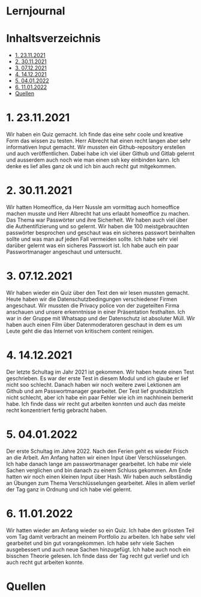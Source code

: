 # Lernjournal  <!-- omit in toc -->

# Inhaltsverzeichnis  <!-- omit in toc -->
- [1. 23.11.2021](#1-23112021)
- [2. 30.11.2021](#2-30112021)
- [3. 07.12.2021](#3-07122021)
- [4. 14.12.2021](#4-14122021)
- [5. 04.01.2022](#5-04012022)
- [6. 11.01.2022](#6-11012022)
- [Quellen](#quellen)

# 1. 23.11.2021

Wir haben ein Quiz gemacht. Ich finde das eine sehr coole und kreative Form das wissen zu testen. Herr Albrecht hat einen recht langen aber sehr informativen Input gemacht. Wir mussten ein Github-repository erstellen und auch veröffentlichen. Dabei habe ich viel über Github und Gitlab gelernt und ausserdem auch noch wie man einen ssh key einbinden kann. Ich denke es lief alles ganz ok und ich bin auch recht gut mitgekommen.

# 2. 30.11.2021

Wir hatten Homeoffice, da Herr Nussle am vormittag auch homeoffice machen musste und Herr Albrecht hat uns erlaubt homeoffice zu machen. Das Thema war Passwörter und ihre Sicherheit. Wir haben auch viel über die Authentifizierung und so gelernt. Wir haben die 100 meistgebrauchten passwörter besprochen und geschaut was ein sicheres passwort beinhalten sollte und was man auf jeden Fall vermeiden sollte. Ich habe sehr viel darüber gelernt was ein sicheres Passwort ist. Ich habe auch ein paar Passwortmanager angeschaut und untersucht.

# 3. 07.12.2021

Wir haben wieder ein Quiz über den Text den wir lesen mussten gemacht. Heute haben wir die Datenschutzbedingungen verschiedener Firmen angeschaut. Wir mussten die Privacy police von der zugeteilten Firma anschauen und unsere erkenntnisse in einer Präsentation festhalten. Ich war in der Gruppe mit Whatsapp und der Datenschutz ist absoluter Müll. Wir haben auch einen Film über Datenmoderatoren geschaut in dem es um Leute geht die das Internet von kritischem content reinigen.

# 4. 14.12.2021

Der letzte Schultag im Jahr 2021 ist gekommen. Wir haben heute einen Test geschrieben. Es war der erste Test in diesem Modul und ich glaube er lief nicht soo schlecht. Danach haben wir noch weitere zwei Lektionen am Github und am Passwortmanager gearbeitet. Der Test lief grundsätzlich nicht schlecht, aber ich habe ein paar Fehler wie ich im nachhinein bemerkt habe. Ich finde dass wir recht gut arbeiten konnten und auch das meiste recht konzentriert fertig gebracht haben.

# 5. 04.01.2022

Der erste Schultag im Jahre 2022. Nach den Ferien geht es wieder Frisch an die Arbeit. Am Anfang hatten wir einen Input über Verschlüsselungen. Ich habe danach lange am passwortmanager gearbeitet. Ich habe mir viele Sachen verglichen und bin danach zu einem Schluss gekommen. Am Ende hatten wir noch einen kleinen Input über Hash. Wir haben auch selbständig an Übungen zum Thema Verschlüsselungen gearbeitet. Alles in allem verlief der Tag ganz in Ordnung und ich habe viel gelernt.

# 6. 11.01.2022

Wir hatten wieder am Anfang wieder so ein Quiz. Ich habe den grössten Teil vom Tag damit verbracht an meinem Portfolio zu arbeiten. Ich habe sehr viel gearbeitet und bin gut vorangekommen. Ich habe sehr viele Sachen ausgebessert und auch neue Sachen hinzugefügt. Ich habe auch noch ein bisschen Theorie gelesen. Ich finde dass der Tag recht gut verlief und ich auch recht gut arbeiten konnte.

# Quellen
